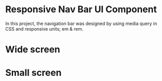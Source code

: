 # Responsive Nav Bar UI Component

In this project, the navigation bar was designed by using media query in CSS and responsive units; em & rem.

# Wide screen

# Small screen
